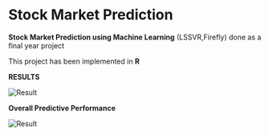 # Stock Market Prediction
**Stock Market Prediction using Machine Learning** (LSSVR,Firefly) done as a final year project

This project has been implemented in **R**

**RESULTS**


![Result](https://github.com/rvndbalaji/StockMarketPrediction/raw/master/res_graph.png)

**Overall Predictive Performance**

![Result](https://github.com/rvndbalaji/StockMarketPrediction/raw/master/perform.png)


